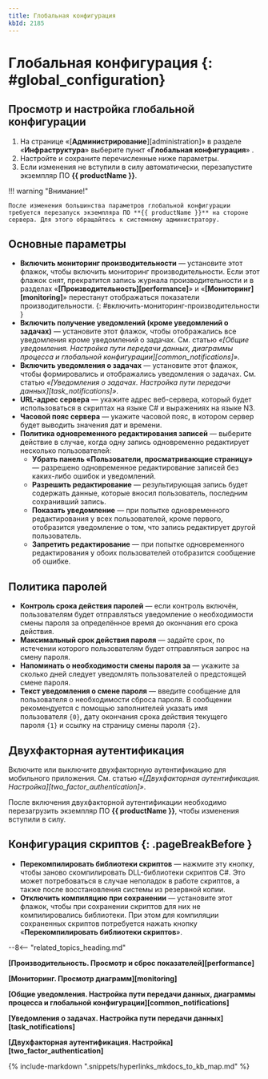 ```yaml
---
title: Глобальная конфигурация
kbId: 2185
---
```


# Глобальная конфигурация {: #global_configuration}

## Просмотр и настройка глобальной конфигурации

1. На странице «[**Администрирование**][administration]» в разделе «**Инфраструктура**» выберите пункт «**Глобальная конфигурация**» <i class="fa-light fa-desktop">‌</i>.
2. Настройте и сохраните перечисленные ниже параметры.
3. Если изменения не вступили в силу автоматически, перезапустите экземпляр ПО **{{ productName }}**.

!!! warning "Внимание!"

    После изменения большинства параметров глобальной конфигурации требуется перезапуск экземпляра ПО **{{ productName }}** на стороне сервера. Для этого обращайтесь к системному администратору.

## Основные параметры

- **Включить мониторинг производительности** — установите этот флажок, чтобы включить мониторинг производительности. Если этот флажок снят, прекратится запись журнала производительности и в разделах «**[Производительность][performance]**» и «**[Мониторинг][monitoring]**» перестанут отображаться показатели производительности.
{: #включить-мониторинг-производительности }
- **Включить получение уведомлений (кроме уведомлений о задачах)** — установите этот флажок, чтобы отображались все уведомления кроме уведомлений о задачах. См. статью _«[Общие уведомления. Настройка пути передачи данных, диаграммы процесса и глобальной конфигурации][common_notifications]»_.
- **Включить уведомления о задачах** — установите этот флажок, чтобы формировались и отображались уведомления о задачах. См. статью _«[Уведомления о задачах. Настройка пути передачи данных][task_notifications]»_.
- **URL-адрес сервера** — укажите адрес веб-сервера, который будет использоваться в скриптах на языке C# и выражениях на языке N3.
- **Часовой пояс сервера** — укажите часовой пояс, в котором сервер будет выводить значения дат и времени.
- **Политика одновременного редактирования записей** — выберите действие в случае, когда одну запись одновременно редактирует несколько пользователей:  
    - **Убрать панель «Пользователи, просматривающие страницу»** — разрешено одновременное редактирование записей без каких-либо ошибок и уведомлений.
    - **Разрешить редактирование** — результирующая запись будет содержать данные, которые вносил пользователь, последним сохранивший запись.
    - **Показать уведомление** — при попытке одновременного редактирования у всех пользователей, кроме первого, отобразится уведомление о том, что запись редактирует другой пользователь.
    - **Запретить редактирование** — при попытке одновременного редактирования у обоих пользователей отобразится сообщение об ошибке.

## Политика паролей

- **Контроль срока действия паролей** — если контроль включён, пользователям будет отправляться уведомление о необходимости смены пароля за определённое время до окончания его срока действия.
- **Максимальный срок действия пароля** — задайте срок, по истечении которого пользователям будет отправляться запрос на смену пароля.
- **Напоминать о необходимости смены пароля за** — укажите за сколько дней следует уведомлять пользователей о предстоящей смене пароля.
- **Текст уведомления о смене пароля** — введите сообщение для пользователя о необходимости сброса пароля. В сообщении рекомендуется с помощью заполнителей указать имя пользователя `{0}`, дату окончания срока действия текущего пароля `{1}` и ссылку на страницу смены пароля `{2}`.

## Двухфакторная аутентификация

Включите или выключите двухфакторную аутентификацию для мобильного приложения. См. статью _«[Двухфакторная аутентификация. Настройка][two_factor_authentication]»_.

После включения двухфакторной аутентификации необходимо перезагрузить экземпляр ПО **{{ productName }}**, чтобы изменения вступили в силу.

## Конфигурация скриптов {: .pageBreakBefore }

- **Перекомпилировать библиотеки скриптов** — нажмите эту кнопку, чтобы заново скомпилировать DLL-библиотеки скриптов C#. Это может потребоваться в случае неполадок в работе скриптов, а также после восстановления системы из резервной копии.
- **Отключить компиляцию при сохранении** — установите этот флажок, чтобы при сохранении скриптов для них не компилировались библиотеки. При этом для компиляции сохраненных скриптов потребуется нажать кнопку «**Перекомпилировать библиотеки скриптов**».

--8<-- "related_topics_heading.md"

**[Производительность. Просмотр и сброс показателей][performance]**

**[Мониторинг. Просмотр диаграмм][monitoring]**

**[Общие уведомления. Настройка пути передачи данных, диаграммы процесса и глобальной конфигурации][common_notifications]**

**[Уведомления о задачах. Настройка пути передачи данных][task_notifications]**

**[Двухфакторная аутентификация. Настройка][two_factor_authentication]**

{% include-markdown ".snippets/hyperlinks_mkdocs_to_kb_map.md" %}
